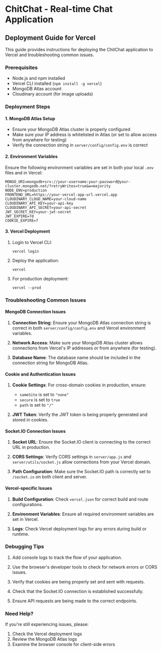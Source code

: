 # ChitChat - Real-time Chat Application

## Deployment Guide for Vercel

This guide provides instructions for deploying the ChitChat application to Vercel and troubleshooting common issues.

### Prerequisites

- Node.js and npm installed
- Vercel CLI installed (`npm install -g vercel`)
- MongoDB Atlas account
- Cloudinary account (for image uploads)

### Deployment Steps

#### 1. MongoDB Atlas Setup

- Ensure your MongoDB Atlas cluster is properly configured
- Make sure your IP address is whitelisted in Atlas (or set to allow access from anywhere for testing)
- Verify the connection string in `server/config/config.env` is correct

#### 2. Environment Variables

Ensure the following environment variables are set in both your local `.env` files and in Vercel:

```
MONGO_URI=mongodb+srv://your-username:your-password@your-cluster.mongodb.net/?retryWrites=true&w=majority
NODE_ENV=production
FRONTEND_URL=https://your-vercel-app-url.vercel.app
CLOUDINARY_CLOUD_NAME=your-cloud-name
CLOUDINARY_API_KEY=your-api-key
CLOUDINARY_API_SECRET=your-api-secret
JWT_SECRET_KEY=your-jwt-secret
JWT_EXPIRE=7d
COOKIE_EXPIRE=7
```

#### 3. Vercel Deployment

1. Login to Vercel CLI:
   ```
   vercel login
   ```

2. Deploy the application:
   ```
   vercel
   ```

3. For production deployment:
   ```
   vercel --prod
   ```

### Troubleshooting Common Issues

#### MongoDB Connection Issues

1. **Connection String**: Ensure your MongoDB Atlas connection string is correct in both `server/config/config.env` and Vercel environment variables.

2. **Network Access**: Make sure your MongoDB Atlas cluster allows connections from Vercel's IP addresses or from anywhere (for testing).

3. **Database Name**: The database name should be included in the connection string for MongoDB Atlas.

#### Cookie and Authentication Issues

1. **Cookie Settings**: For cross-domain cookies in production, ensure:
   - `sameSite` is set to `"none"`
   - `secure` is set to `true`
   - `path` is set to `"/"`

2. **JWT Token**: Verify the JWT token is being properly generated and stored in cookies.

#### Socket.IO Connection Issues

1. **Socket URL**: Ensure the Socket.IO client is connecting to the correct URL in production.

2. **CORS Settings**: Verify CORS settings in `server/app.js` and `server/utils/socket.js` allow connections from your Vercel domain.

3. **Path Configuration**: Make sure the Socket.IO path is correctly set to `/socket.io` on both client and server.

#### Vercel-specific Issues

1. **Build Configuration**: Check `vercel.json` for correct build and route configurations.

2. **Environment Variables**: Ensure all required environment variables are set in Vercel.

3. **Logs**: Check Vercel deployment logs for any errors during build or runtime.

### Debugging Tips

1. Add console logs to track the flow of your application.

2. Use the browser's developer tools to check for network errors or CORS issues.

3. Verify that cookies are being properly set and sent with requests.

4. Check that the Socket.IO connection is established successfully.

5. Ensure API requests are being made to the correct endpoints.

### Need Help?

If you're still experiencing issues, please:

1. Check the Vercel deployment logs
2. Review the MongoDB Atlas logs
3. Examine the browser console for client-side errors